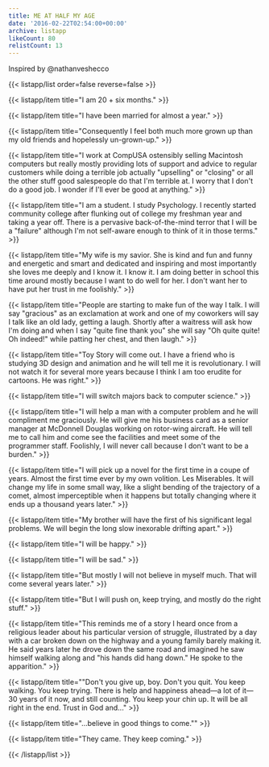 ```yaml
---
title: ME AT HALF MY AGE
date: '2016-02-22T02:54:00+00:00'
archive: listapp
likeCount: 80
relistCount: 13
---
```


Inspired by @nathanveshecco

{{< listapp/list order=false reverse=false >}}

   {{< listapp/item title="I am 20 + six months." >}}

   {{< listapp/item title="I have been married for almost a year." >}}

   {{< listapp/item title="Consequently I feel both much more grown up than my old friends and hopelessly un-grown-up." >}}

   {{< listapp/item title="I work at CompUSA ostensibly selling Macintosh computers but really mostly providing lots of support and advice to regular customers while doing a terrible job actually \"upselling\" or \"closing\" or all the other stuff good salespeople do that I'm terrible at. I worry that I don't do a good job. I wonder if I'll ever be good at anything." >}}

   {{< listapp/item title="I am a student. I study Psychology. I recently started community college after flunking out of college my freshman year and taking a year off. There is a pervasive back-of-the-mind terror that I will be a \"failure\" although I'm not self-aware enough to think of it in those terms." >}}

   {{< listapp/item title="My wife is my savior. She is kind and fun and funny and energetic and smart and dedicated and inspiring and most importantly she loves me deeply and I know it. I know it. I am doing better in school this time around mostly because I want to do well for her. I don't want her to have put her trust in me foolishly." >}}

   {{< listapp/item title="People are starting to make fun of the way I talk. I will say \"gracious\" as an exclamation at work and one of my coworkers will say I talk like an old lady, getting a laugh. Shortly after a waitress will ask how I'm doing and when I say \"quite fine thank you\" she will say \"Oh quite quite! Oh indeed!\" while patting her chest, and then laugh." >}}

   {{< listapp/item title="Toy Story will come out. I have a friend who is studying 3D design and animation and he will tell me it is revolutionary. I will not watch it for several more years because I think I am too erudite for cartoons. He was right." >}}

   {{< listapp/item title="I will switch majors back to computer science." >}}

   {{< listapp/item title="I will help a man with a computer problem and he will compliment me graciously. He will give me his business card as a senior manager at McDonnell Douglas working on rotor-wing aircraft. He will tell me to call him and come see the facilities and meet some of the programmer staff. Foolishly, I will never call because I don't want to be a burden." >}}

   {{< listapp/item title="I will pick up a novel for the first time in a coupe of years. Almost the first time ever by my own volition. Les Miserables. It will change my life in some small way, like a slight bending of the trajectory of a comet, almost imperceptible when it happens but totally changing where it ends up a thousand years later." >}}

   {{< listapp/item title="My brother will have the first of his significant legal problems. We will begin the long slow inexorable drifting apart." >}}

   {{< listapp/item title="I will be happy." >}}

   {{< listapp/item title="I will be sad." >}}

   {{< listapp/item title="But mostly I will not believe in myself much. That will come several years later." >}}

   {{< listapp/item title="But I will push on, keep trying, and mostly do the right stuff." >}}

   {{< listapp/item title="This reminds me of a story I heard once from a religious leader about his particular version of struggle, illustrated by a day with a car broken down on the highway and a young family barely making it. He said years later he drove down the same road and imagined he saw himself walking along and \"his hands did hang down.\" He spoke to the apparition." >}}

   {{< listapp/item title="\"Don't you give up, boy. Don't you quit. You keep walking. You keep trying. There is help and happiness ahead—a lot of it—30 years of it now, and still counting. You keep your chin up. It will be all right in the end. Trust in God and..." >}}

   {{< listapp/item title="...believe in good things to come.\"" >}}

   {{< listapp/item title="They came. They keep coming." >}}

{{< /listapp/list >}}
